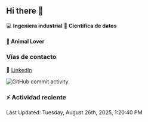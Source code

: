## Hi there 👋

:computer: **Ingeniera industrial**
:pencil: **Científica de datos**

#### 🐶 **Animal Lover**

### Vías de contacto

🔗 [LinkedIn](https://www.linkedin.com/in/yocelin-saba-vivas-8b452b23a)


![GitHub commit activity](https://img.shields.io/github/commit-activity/m/ysabasv/ysabasv)

### :zap: Actividad reciente
<!--RECENT_ACTIVITY:start-->
<!--RECENT_ACTIVITY:end-->
<!--RECENT_ACTIVITY:last_update-->
Last Updated: Tuesday, August 26th, 2025, 1:20:40 PM
<!--RECENT_ACTIVITY:last_update_end-->
